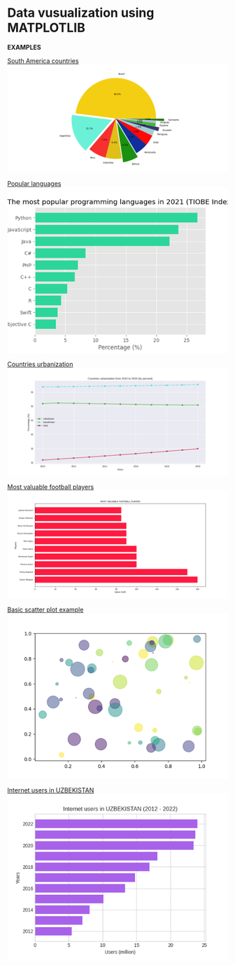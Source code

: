# Data vusualization using MATPLOTLIB

**EXAMPLES**

[South America countries](South%20america.py)
<img src="./.figs/South%20america.png" />


[Popular languages](programming_languages.py)
<img src="./.figs/Popular%20languages.png"/>


[Countries urbanization](Urbanization.py)
<img src="./.figs/Urbanization.png"/>


[Most valuable football players](valuable_players.py)
<img src="./.figs/football_players.png"/>


[Basic scatter plot example](./scatter.py)
<img src="./.figs/basic-scatter.png"/>


[Internet users in UZBEKISTAN](./internet-users-uzbekistan.py)
<img src="./.figs/internet_users_in_uzbekistan.png" />